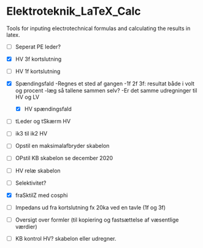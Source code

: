 # Elektroteknik_LaTeX_Calc
Tools for inputing electrotechnical formulas and calculating the results in latex.


- [ ] Seperat PE leder?

- [X] HV 3f kortslutning

- [ ] HV 1f kortslutning

- [X] Spændingsfald
	-Regnes et sted af gangen
	-1f 2f 3f: resultat både i volt og procent
	-læg så tallene sammen selv?
	-Er det samme udregninger til HV og LV
	- [x] HV spændingsfald


- [ ]  tLeder og tSkærm HV


- [ ]  ik3 til ik2 HV


- [ ]  Opstil en maksimalafbryder skabelon

- [ ]  OPstil KB skabelon se december 2020


- [ ] HV relæ skabelon


- [ ] Selektivitet?


- [x] fraSktilZ med cosphi


- [ ] Impedans ud fra kortslutning fx 20ka ved en tavle (1f og 3f)


- [ ] Oversigt over formler (til kopiering og fastsættelse af væsentlige værdier)


- [ ] KB kontrol HV? skabelon eller udregner.